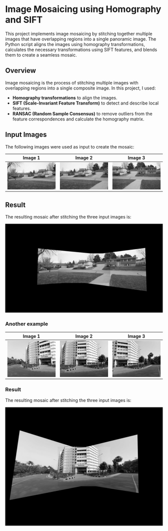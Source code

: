 # Image Mosaicing using Homography and SIFT

This project implements image mosaicing by stitching together multiple images that have overlapping regions into a single panoramic image. The Python script aligns the images using homography transformations, calculates the necessary transformations using SIFT features, and blends them to create a seamless mosaic.

## Overview

Image mosaicing is the process of stitching multiple images with overlapping regions into a single composite image. In this project, I used:

- **Homography transformations** to align the images.
- **SIFT (Scale-Invariant Feature Transform)** to detect and describe local features.
- **RANSAC (Random Sample Consensus)** to remove outliers from the feature correspondences and calculate the homography matrix.

## Input Images

The following images were used as input to create the mosaic:

| Image 1           | Image 2           | Image 3           |
| ----------------- | ----------------- | ----------------- |
| ![img1](img1.png) | ![img2](img2.png) | ![img3](img3.png) |

## Result

The resulting mosaic after stitching the three input images is:

![Mosaic](merged_1.png)

### Another example

| Image 1           | Image 2           | Image 3           |
| ----------------- | ----------------- | ----------------- |
| ![img1](mg_1.jpg) | ![img2](mg_2.jpg) | ![img3](mg_3.jpg) |

### Result

The resulting mosaic after stitching the three input images is:

![Mosaic](mandakini_merged.jpg)
